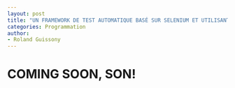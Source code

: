 ```yaml
---
layout: post
title: "UN FRAMEWORK DE TEST AUTOMATIQUE BASÉ SUR SELENIUM ET UTILISANT ORANGE HUMAN RESSOURCES MANAGEMENT"
categories: Programmation
author:
- Roland Guissony
---
```


# COMING SOON, SON!